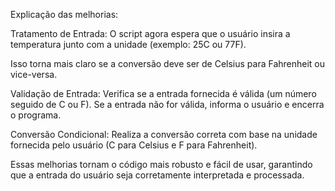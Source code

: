 Explicação das melhorias:

Tratamento de Entrada: O script agora espera que o usuário insira a temperatura junto com a unidade (exemplo: 25C ou 77F). 

Isso torna mais claro se a conversão deve ser de Celsius para Fahrenheit ou vice-versa.

Validação de Entrada: Verifica se a entrada fornecida é válida (um número seguido de C ou F). Se a entrada não for válida, informa o usuário e encerra o programa.

Conversão Condicional: Realiza a conversão correta com base na unidade fornecida pelo usuário (C para Celsius e F para Fahrenheit).

Essas melhorias tornam o código mais robusto e fácil de usar, garantindo que a entrada do usuário seja corretamente interpretada e processada.
